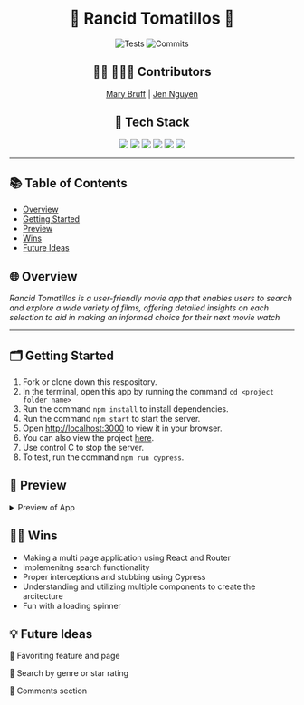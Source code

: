 <h1 align=center> 🍿 Rancid Tomatillos 🍅 </h1>

<div align="center">

![Tests](https://badgen.net/badge/tests/passing/green?icon=github)
![Commits](https://badgen.net/github/last-commit/Jnguyen615/rancid-tomatillos-2)

##  👩‍💻 👩🏻‍💻 Contributors


[Mary Bruff](https://github.com/MaryBruff)  | 
[Jen Nguyen](https://github.com/Jnguyen615)


## 📂 Tech Stack
<img src="https://img.shields.io/badge/react%20-%236a0dad.svg?&style=for-the-badge&logo=react&logoColor=%8f4db2"/>
<img src="https://img.shields.io/badge/React_Router-6a0dad?style=for-the-badge&logo=react-router&logoColor=white"/>
<img src="https://img.shields.io/badge/Cypress-39FF14?style=for-the-badge&logo=cypress&logoColor=white"/>
<img src="https://img.shields.io/badge/GitHub-39FF14?style=for-the-badge&logo=github&logoColor=white"/>
<img src="https://img.shields.io/badge/VSCode-6a0dad?style=for-the-badge&logo=visual%20studio%20code&logoColor=white"/>
<img src="https://img.shields.io/badge/Sass-6a0dad?style=for-the-badge&logo=sass&logoColor=white"/>
</div>

---

## 📚 Table of Contents

- [Overview](#overview)
- [Getting Started](#getting-started)
- [Preview](#preview)
- [Wins](#wins)
- [Future Ideas](#future-ideas)

<h2  id="overview">🌐 Overview </h2>

*Rancid Tomatillos is a user-friendly movie app that enables users to search and explore a wide variety of films, offering detailed insights on each selection to aid in making an informed choice for their next movie watch*

----
<h2  id="getting-started">🗂️ Getting Started </h2>

1. Fork or clone down this respository. 
2. In the terminal, open this app by running the command `cd <project folder name>`
3. Run the command  `npm install` to install dependencies.
4. Run the command `npm start` to start the server.
5. Open [http://localhost:3000](http://localhost:3000) to view it in your browser.
6. You can also view the project <a href="https://rancid-tomatillos-paired-ashy.vercel.app/">here</a>.
7. Use control C to stop the server.
8. To test, run the command `npm run cypress`.


<h2  id="preview"> 🎥 Preview </h2>
<details>
    
![Rancid-Green](https://github.com/Jnguyen615/rancid-tomatillos-2/assets/119434450/124c1bd7-7a44-4d90-accc-a628fb76cc3a)

  <summary>
    Preview of App
</summary>
  </details>



<h2  id="wins">💪🏻 Wins </h2>

- Making a multi page application using React and Router
- Implemenitng search functionality 
- Proper interceptions and stubbing using Cypress
- Understanding and utilizing multiple components to create the arcitecture
- Fun with a loading spinner 


<h2  id="future-ideas">💡 Future Ideas </h2>
 
🔮 Favoriting feature and page 

🔮 Search by genre or star rating 

🔮 Comments section 



